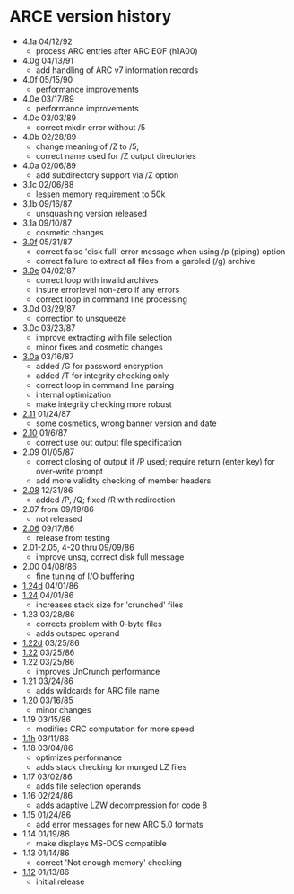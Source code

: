 # ARCE version history

- 4.1a 04/12/92
  - process ARC entries after ARC EOF (h1A00)
- 4.0g 04/13/91
  - add handling of ARC v7 information records
- 4.0f 05/15/90
  - performance improvements
- 4.0e 03/17/89
  - performance improvements
- 4.0c 03/03/89
  - correct mkdir error without /5
- 4.0b 02/28/89
  - change meaning of /Z to /5;
  - correct name used for /Z output directories
- 4.0a 02/06/89
  - add subdirectory support via /Z option
- 3.1c 02/06/88
  - lessen memory requirement to 50k
- 3.1b 09/16/87
  - unsquashing version released
- 3.1a 09/10/87
  - cosmetic changes
- [3.0f](3.0f) 05/31/87
  - correct false 'disk full' error message when using /p (piping) option
  - correct failure to extract all files from a garbled (/g) archive
- [3.0e](3.0e) 04/02/87
  - correct loop with invalid archives
  - insure errorlevel non-zero if any errors
  - correct loop in command line processing
- 3.0d 03/29/87
  - correction to unsqueeze
- 3.0c 03/23/87
  - improve extracting with file selection
  - minor fixes and cosmetic changes
- [3.0a](3.0a) 03/16/87
  - added /G for password encryption
  - added /T for integrity checking only
  - correct loop in command line parsing
  - internal optimization
  - make integrity checking more robust
- [2.11](2.11) 01/24/87
  - some cosmetics, wrong banner version and date
- [2.10](2.10) 01/6/87 
  - correct use out output file specification
- 2.09 01/05/87
  - correct closing of output if /P used; require return (enter key) for over-write prompt
  - add more validity checking of member headers
- [2.08](2.08) 12/31/86
  - added /P, /Q; fixed /R with redirection
- 2.07 from 09/19/86
  - not released
- [2.06](2.06) 09/17/86
  - release from testing
- 2.01-2.05, 4-20 thru 09/09/86
  - improve unsq, correct disk full message
- 2.00 04/08/86
  - fine tuning of I/O buffering
- [1.24d](1.24d) 04/01/86
- [1.24](1.24) 04/01/86
  - increases stack size for 'crunched' files
- 1.23 03/28/86
  - corrects problem with 0-byte files
  - adds outspec operand
- [1.22d](1.22d) 03/25/86
- [1.22](1.22d) 03/25/86
- 1.22 03/25/86
  - improves UnCrunch performance
- 1.21 03/24/86
  - adds wildcards for ARC file name
- 1.20 03/16/85
  - minor changes
- 1.19 03/15/86
  - modifies CRC computation for more speed
- [1.1h](1.1h) 03/11/86
- 1.18 03/04/86
  - optimizes performance
  - adds stack checking for munged LZ files
- 1.17 03/02/86
  - adds file selection operands
- 1.16 02/24/86
  - adds adaptive LZW decompression for code 8
- 1.15 01/24/86
  - add error messages for new ARC 5.0 formats
- 1.14 01/19/86
  - make displays MS-DOS compatible
- 1.13 01/14/86
  - correct 'Not enough memory' checking
- [1.12](1.12) 01/13/86
  - initial release
